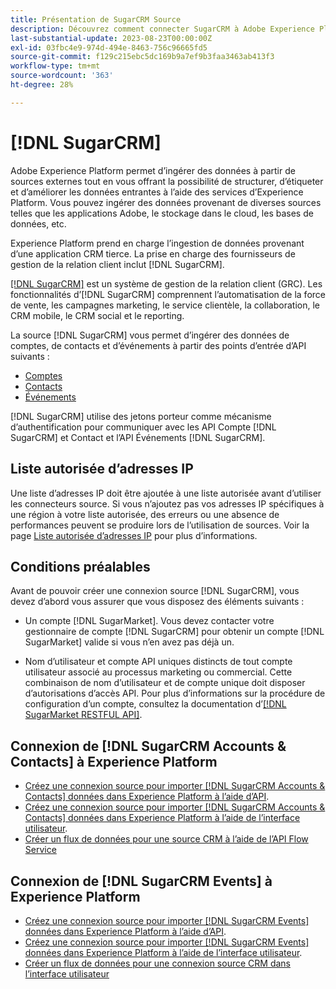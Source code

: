 ```yaml
---
title: Présentation de SugarCRM Source
description: Découvrez comment connecter SugarCRM à Adobe Experience Platform à l’aide d’API ou de l’interface utilisateur.
last-substantial-update: 2023-08-23T00:00:00Z
exl-id: 03fbc4e9-974d-494e-8463-756c96665fd5
source-git-commit: f129c215ebc5dc169b9a7ef9b3faa3463ab413f3
workflow-type: tm+mt
source-wordcount: '363'
ht-degree: 28%

---
```


# [!DNL SugarCRM]

Adobe Experience Platform permet d’ingérer des données à partir de sources externes tout en vous offrant la possibilité de structurer, d’étiqueter et d’améliorer les données entrantes à l’aide des services d’Experience Platform. Vous pouvez ingérer des données provenant de diverses sources telles que les applications Adobe, le stockage dans le cloud, les bases de données, etc.

Experience Platform prend en charge l’ingestion de données provenant d’une application CRM tierce. La prise en charge des fournisseurs de gestion de la relation client inclut [!DNL SugarCRM].

[[!DNL SugarCRM]](https://www.sugarcrm.com/) est un système de gestion de la relation client (GRC). Les fonctionnalités d’[!DNL SugarCRM] comprennent l’automatisation de la force de vente, les campagnes marketing, le service clientèle, la collaboration, le CRM mobile, le CRM social et le reporting.

La source [!DNL SugarCRM] vous permet d’ingérer des données de comptes, de contacts et d’événements à partir des points d’entrée d’API suivants :

* [Comptes](https://market.apidocs.sugarcrm.com/#b0aeb0cd-80ea-4688-8474-54e4873f32f3)
* [Contacts](https://market.apidocs.sugarcrm.com/#308c5025-9478-4de3-8a41-1fc3cff1d8d1)
* [Événements](https://market.apidocs.sugarcrm.com/#516ec3b1-8e70-43d4-8bf2-38a2ae74c0a5)

[!DNL SugarCRM] utilise des jetons porteur comme mécanisme d’authentification pour communiquer avec les API Compte [!DNL SugarCRM] et Contact et l’API Événements [!DNL SugarCRM].

## Liste autorisée d’adresses IP

Une liste d’adresses IP doit être ajoutée à une liste autorisée avant d’utiliser les connecteurs source. Si vous n’ajoutez pas vos adresses IP spécifiques à une région à votre liste autorisée, des erreurs ou une absence de performances peuvent se produire lors de l’utilisation de sources. Voir la page [Liste autorisée d’adresses IP](../../ip-address-allow-list.md) pour plus d’informations.

## Conditions préalables

Avant de pouvoir créer une connexion source [!DNL SugarCRM], vous devez d’abord vous assurer que vous disposez des éléments suivants :

* Un compte [!DNL SugarMarket]. Vous devez contacter votre gestionnaire de compte [!DNL SugarCRM] pour obtenir un compte [!DNL SugarMarket] valide si vous n’en avez pas déjà un.

* Nom d’utilisateur et compte API uniques distincts de tout compte utilisateur associé au processus marketing ou commercial. Cette combinaison de nom d’utilisateur et de compte unique doit disposer d’autorisations d’accès API. Pour plus d’informations sur la procédure de configuration d’un compte, consultez la documentation d’[[!DNL SugarMarket RESTFUL API]](https://market.apidocs.sugarcrm.com/#intro).

## Connexion de [!DNL SugarCRM Accounts & Contacts] à Experience Platform

* [Créez une connexion source pour importer  [!DNL SugarCRM Accounts & Contacts]  données dans Experience Platform à l’aide d’API](../../tutorials/api/create/crm/sugarcrm-accounts-contacts.md).
* [Créez une connexion source pour importer  [!DNL SugarCRM Accounts & Contacts]  données dans Experience Platform à l’aide de l’interface utilisateur](../../tutorials/ui/create/crm/sugarcrm-accounts-contacts.md).
* [Créer un flux de données pour une source CRM à l’aide de l’API Flow Service](../../tutorials/api/collect/crm.md)


## Connexion de [!DNL SugarCRM Events] à Experience Platform

* [Créez une connexion source pour importer  [!DNL SugarCRM Events]  données dans Experience Platform à l’aide d’API](../../tutorials/ui/create/crm/sugarcrm-events.md).
* [Créez une connexion source pour importer  [!DNL SugarCRM Events]  données dans Experience Platform à l’aide de l’interface utilisateur](../../tutorials/ui/create/crm/sugarcrm-events.md).
* [Créer un flux de données pour une connexion source CRM dans l’interface utilisateur](../../tutorials/ui/dataflow/crm.md)
